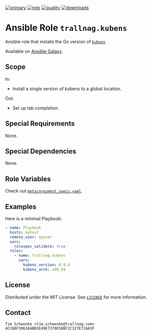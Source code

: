 [![primary](https://github.com/trallnag/ansible-role-kubens/actions/workflows/primary.yaml/badge.svg)](https://github.com/trallnag/ansible-role-kubens/actions/workflows/primary.yaml)
[![role](https://img.shields.io/ansible/role/55314)](https://galaxy.ansible.com/trallnag/kubens)
[![quality](https://img.shields.io/ansible/quality/55314)](https://galaxy.ansible.com/trallnag/kubens)
[![downloads](https://img.shields.io/ansible/role/d/55314?label=downloads)](https://galaxy.ansible.com/trallnag/kubens)

# Ansible Role `trallnag.kubens`

Ansible role that installs the Go version of [`kubens`](https://github.com/ahmetb/kubectx).

Available on [Ansible Galaxy](https://galaxy.ansible.com/trallnag/kubens).

## Scope

In:

* Install a single version of kubens to a global location.

Out:

* Set up tab completion.

## Special Requirements

None.

## Special Dependencies

None.

## Role Variables

Check out [`meta/argument_specs.yaml`](meta/argument_specs.yaml).

## Examples

Here is a minimal Playbook:

```yaml
- name: Playbook
  hosts: myhost
  remote_user: myuser
  vars:
    rolespec_validate: true
  roles:
    - name: trallnag.kubens
      vars:
        kubens_version: 0.9.4
        kubens_arch: x86_64
```

## License

Distributed under the MIT License. See [`LICENSE`](LICENSE) for more information.

## Contact

    Tim Schwenke <tim.schwenke@trallnag.com>
    ACCB8F306184BEEE49E7370E5DBF2C327E72AA3F
